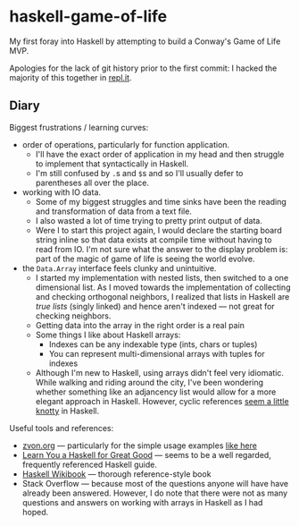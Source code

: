 # haskell-game-of-life

My first foray into Haskell by attempting to build a Conway's Game of Life MVP.

Apologies for the lack of git history prior to the first commit: I hacked the majority of this together in [repl.it](https://repl.it/).

## Diary

Biggest frustrations / learning curves:
* order of operations, particularly for function application.
  * I'll have the exact order of application in my head and then struggle to implement that syntactically in Haskell.
  * I'm still confused by `.`s and `$`s and so I'll usually defer to parentheses all over the place.
* working with IO data.
  * Some of my biggest struggles and time sinks have been the reading and transformation of data from a text file.
  * I also wasted a lot of time trying to pretty print output of data.
  * Were I to start this project again, I would declare the starting board string inline so that data exists at compile time without having to read from IO. I'm not sure what the answer to the display problem is: part of the magic of game of life is seeing the world evolve.
* the `Data.Array` interface feels clunky and unintuitive.
  * I started my implementation with nested lists, then switched to a one dimensional list. As I moved towards the implementation of collecting and checking orthogonal neighbors, I realized that lists in Haskell are _true lists_ (singly linked) and hence aren't indexed — not great for checking neighbors.
  * Getting data into the array in the right order is a real pain
  * Some things I like about Haskell arrays:
    * Indexes can be any indexable type (ints, chars or tuples)
    * You can represent multi-dimensional arrays with tuples for indexes
  * Although I'm new to Haskell, using arrays didn't feel very idiomatic. While walking and riding around the city, I've been wondering whether something like an adjancency list would allow for a more elegant approach in Haskell. However, cyclic references [seem a little knotty](https://wiki.haskell.org/Tying_the_Knot) in Haskell.
    
Useful tools and references:
* [zvon.org](http://zvon.org/comp/r/ref-Haskell.html#intro) — particularly for the simple usage examples [like here](http://zvon.org/other/haskell/Outputarray/index.html)
* [Learn You a Haskell for Great Good](http://learnyouahaskell.com/chapters) — seems to be a well regarded, frequently referenced Haskell guide.
* [Haskell Wikibook](https://en.wikibooks.org/wiki/Haskell) — thorough reference-style book
* Stack Overflow — because most of the questions anyone will have have already been answered. However, I do note that there were not as many questions and answers on working with arrays in Haskell as I had hoped.
